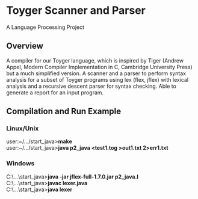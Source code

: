 # Toyger Scanner and Parser

A Language Processing Project

## Overview
A compiler for our Toyger language, which is inspired by Tiger (Andrew Appel, Modern Compiler Implementation in C, Cambridge University Press) but a much simplified version. A scanner and a parser to perform syntax analysis for a subset of Toyger programs using lex (flex, jflex) with lexical analysis and a recursive descent parser for syntax checking. Able to generate a report for an input program.

## Compilation and Run Example
### Linux/Unix
user:\~/.../start_java>**make**  
user:\~/.../start_java>**java p2_java <test1.tog >out1.txt 2>err1.txt**  
### Windows
C:\\...\\start_java>**java -jar jflex-full-1.7.0.jar p2_java.l**  
C:\\...\\start_java>**javac lexer.java**  
C:\\...\\start_java>**java lexer**
